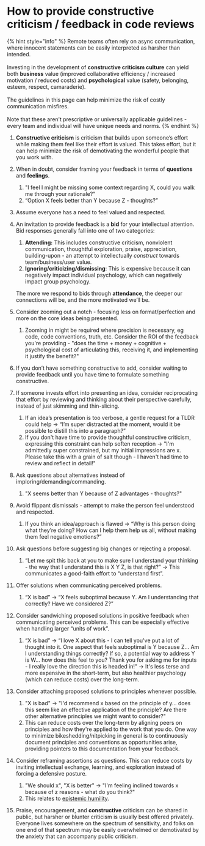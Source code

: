 # How to provide constructive criticism / feedback in code reviews

{% hint style="info" %}
Remote teams often rely on async communication, where innocent statements can be easily interpreted as harsher than intended.\
\
Investing in the development of **constructive criticism culture** can yield both **business** value (improved collaborative efficiency / increased motivation / reduced costs) and **psychological** value (safety, belonging, esteem, respect, camaraderie).\
\
The guidelines in this page can help minimize the risk of costly communication misfires.\
\
Note that these aren’t prescriptive or universally applicable guidelines - every team and individual will have unique needs and norms.
{% endhint %}

1. **Constructive criticism** is criticism that builds upon someone’s effort while making them feel like their effort is valued. This takes effort, but it can help minimize the risk of demotivating the wonderful people that you work with.
2. When in doubt, consider framing your feedback in terms of **questions** and **feelings**.
   1. "I feel I might be missing some context regarding X, could you walk me through your rationale?"
   2. “Option X feels better than Y because Z - thoughts?”
3. Assume everyone has a need to feel valued and respected.
4.  An invitation to provide feedback is a **bid** for your intellectual attention. Bid responses generally fall into one of two categories:

    1. **Attending:** This includes constructive criticism, nonviolent communication, thoughtful exploration, praise, appreciation, building-upon - an attempt to intellectually _construct_ towards team/business/user value.
    2. **Ignoring/criticizing/dismissing**: This is expensive because it can negatively impact individual psychology, which can negatively impact group psychology.

    The more we respond to bids through **attendance**, the deeper our connections will be, and the more motivated we’ll be.
5. Consider zooming out a notch - focusing less on format/perfection and more on the core ideas being presented.
   1. Zooming in might be required where precision is necessary, eg code, code conventions, truth, etc. Consider the ROI of the feedback you're providing - "does the time + money + cognitive + psychological cost of articulating this, receiving it, and implementing it justify the benefit?"
6. If you don’t have something constructive to add, consider waiting to provide feedback until you have time to formulate something constructive.
7. If someone invests effort into presenting an idea, consider reciprocating that effort by reviewing and thinking about their perspective carefully, instead of just skimming and thin-slicing.
   1. If an idea’s presentation is too verbose, a gentle request for a TLDR could help → “I’m super distracted at the moment, would it be possible to distill this into a paragraph?”
   2. If you don't have time to provide thoughtful constructive criticism, expressing this constraint can help soften reception -> "I'm admittedly super constrained, but my initial impressions are x. Please take this with a grain of salt though - I haven't had time to review and reflect in detail!"
8. Ask questions about alternatives instead of imploring/demanding/commanding.
   1. "X seems better than Y because of Z advantages - thoughts?"
9. Avoid flippant dismissals - attempt to make the person feel understood and respected.
   1. If you think an idea/approach is flawed → “Why is this person doing what they’re doing? How can I help them help us all, without making them feel negative emotions?”
10. Ask questions before suggesting big changes or rejecting a proposal.
    1. “Let me spit this back at you to make sure I understand your thinking - the way that I understand this is X Y Z, is that right?” → This communicates a good-faith effort to “understand first”.
11. Offer solutions when communicating perceived problems.
    1. “X is bad” → “X feels suboptimal because Y. Am I understanding that correctly? Have we considered Z?”
12. Consider sandwiching proposed solutions in positive feedback when communicating perceived problems. This can be especially effective when handling larger “units of work”.
    1. “X is bad” → “I love X about this - I can tell you've put a lot of thought into it. One aspect that feels suboptimal is Y because Z... Am I understanding things correctly? If so, a potential way to address Y is W... how does this feel to you? Thank you for asking me for inputs - I really love the direction this is headed in!” -> It's less terse and more expensive in the short-term, but also healthier psychology (which can reduce costs) over the long-term.
13. Consider attaching proposed solutions to principles whenever possible.
    1. "X is bad" -> "I'd recommend x based on the principle of y... does this seem like an effective application of the principle? Are there other alternative principles we might want to consider?"
    2. This can reduce costs over the long-term by aligning peers on principles and how they're applied to the work that you do. One way to minimize bikeshedding/nitpicking in general is to continuously document principles and conventions as opportunities arise, providing pointers to this documentation from your feedback.
14. Consider reframing assertions as questions. This can reduce costs by inviting intellectual exchange, learning, and exploration instead of forcing a defensive posture.
    1. "We should x", "X is better" -> "I'm feeling inclined towards x because of z reasons - what do you think?"
    2. This relates to [epistemic humility](https://en.wikipedia.org/wiki/Epistemic\_humility).
15. Praise, encouragement, and **constructive** criticism can be shared in public, but harsher or blunter criticism is usually best offered privately. Everyone lives somewhere on the spectrum of sensitivity, and folks on one end of that spectrum may be easily overwhelmed or demotivated by the anxiety that can accompany public criticism.
